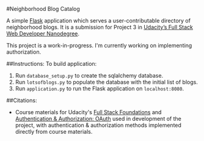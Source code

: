 #Neighborhood Blog Catalog

A simple [Flask](http://flask.pocoo.org/docs/0.10/) application which serves a user-contributable directory of neighborhood blogs. It is a submission for Project 3 in [Udacity’s Full Stack Web Developer Nanodegree](https://www.udacity.com/course/full-stack-web-developer-nanodegree--nd004).

This project is a work-in-progress. I'm currently working on implementing authorization. 

##Instructions:
To build application:

1. Run `database_setup.py` to create the sqlalchemy database.
2. Run `lotsofblogs.py` to populate the database with the initial list of blogs.
3. Run `application.py` to run the Flask application on `localhost:8080`.


##Citations:
* Course materials for Udacity's [Full Stack Foundations](https://www.udacity.com/course/full-stack-foundations--ud088) and [Authentication & Authorization: OAuth](https://www.udacity.com/course/authentication-authorization-oauth--ud330) used in development of the project, with authentication & authorization methods implemented directly from course materials.
